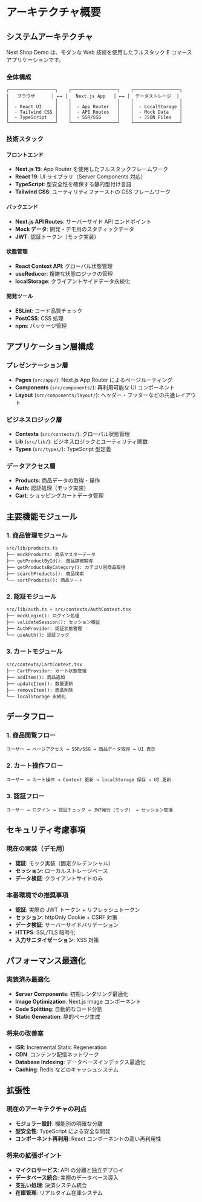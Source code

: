 # アーキテクチャ概要

## システムアーキテクチャ

Next Shop Demo は、モダンな Web 技術を使用したフルスタック E コマースアプリケーションです。

### 全体構成

```
┌─────────────────┐    ┌─────────────────┐    ┌─────────────────┐
│   ブラウザ      │ ←→ │   Next.js App   │ ←→ │  データストレージ  │
│                 │    │                 │    │                 │
│  - React UI     │    │  - App Router   │    │  - LocalStorage │
│  - Tailwind CSS │    │  - API Routes   │    │  - Mock Data    │
│  - TypeScript   │    │  - SSR/SSG      │    │  - JSON Files   │
└─────────────────┘    └─────────────────┘    └─────────────────┘
```

### 技術スタック

#### フロントエンド
- **Next.js 15**: App Router を使用したフルスタックフレームワーク
- **React 19**: UI ライブラリ（Server Components 対応）
- **TypeScript**: 型安全性を確保する静的型付け言語
- **Tailwind CSS**: ユーティリティファーストの CSS フレームワーク

#### バックエンド
- **Next.js API Routes**: サーバーサイド API エンドポイント
- **Mock データ**: 開発・デモ用のスタティックデータ
- **JWT**: 認証トークン（モック実装）

#### 状態管理
- **React Context API**: グローバル状態管理
- **useReducer**: 複雑な状態ロジックの管理
- **localStorage**: クライアントサイドデータ永続化

#### 開発ツール
- **ESLint**: コード品質チェック
- **PostCSS**: CSS 処理
- **npm**: パッケージ管理

## アプリケーション層構成

### プレゼンテーション層
- **Pages** (`src/app/`): Next.js App Router によるページルーティング
- **Components** (`src/components/`): 再利用可能な UI コンポーネント
- **Layout** (`src/components/layout/`): ヘッダー・フッターなどの共通レイアウト

### ビジネスロジック層
- **Contexts** (`src/contexts/`): グローバル状態管理
- **Lib** (`src/lib/`): ビジネスロジックとユーティリティ関数
- **Types** (`src/types/`): TypeScript 型定義

### データアクセス層
- **Products**: 商品データの取得・操作
- **Auth**: 認証処理（モック実装）
- **Cart**: ショッピングカートデータ管理

## 主要機能モジュール

### 1. 商品管理モジュール
```
src/lib/products.ts
├── mockProducts: 商品マスターデータ
├── getProductById(): 商品詳細取得
├── getProductsByCategory(): カテゴリ別商品取得
├── searchProducts(): 商品検索
└── sortProducts(): 商品ソート
```

### 2. 認証モジュール
```
src/lib/auth.ts + src/contexts/AuthContext.tsx
├── mockLogin(): ログイン処理
├── validateSession(): セッション検証
├── AuthProvider: 認証状態管理
└── useAuth(): 認証フック
```

### 3. カートモジュール
```
src/contexts/CartContext.tsx
├── CartProvider: カート状態管理
├── addItem(): 商品追加
├── updateItem(): 数量更新
├── removeItem(): 商品削除
└── localStorage 永続化
```

## データフロー

### 1. 商品閲覧フロー
```
ユーザー → ページアクセス → SSR/SSG → 商品データ取得 → UI 表示
```

### 2. カート操作フロー
```
ユーザー → カート操作 → Context 更新 → localStorage 保存 → UI 更新
```

### 3. 認証フロー
```
ユーザー → ログイン → 認証チェック → JWT発行（モック） → セッション管理
```

## セキュリティ考慮事項

### 現在の実装（デモ用）
- **認証**: モック実装（固定クレデンシャル）
- **セッション**: ローカルストレージベース
- **データ検証**: クライアントサイドのみ

### 本番環境での推奨事項
- **認証**: 実際の JWT トークン + リフレッシュトークン
- **セッション**: httpOnly Cookie + CSRF 対策
- **データ検証**: サーバーサイドバリデーション
- **HTTPS**: SSL/TLS 暗号化
- **入力サニタイゼーション**: XSS 対策

## パフォーマンス最適化

### 実装済み最適化
- **Server Components**: 初期レンダリング最適化
- **Image Optimization**: Next.js Image コンポーネント
- **Code Splitting**: 自動的なコード分割
- **Static Generation**: 静的ページ生成

### 将来の改善案
- **ISR**: Incremental Static Regeneration
- **CDN**: コンテンツ配信ネットワーク
- **Database Indexing**: データベースインデックス最適化
- **Caching**: Redis などのキャッシュシステム

## 拡張性

### 現在のアーキテクチャの利点
- **モジュラー設計**: 機能別の明確な分離
- **型安全性**: TypeScript による安全な開発
- **コンポーネント再利用**: React コンポーネントの高い再利用性

### 将来の拡張ポイント
- **マイクロサービス**: API の分離と独立デプロイ
- **データベース統合**: 実際のデータベース導入
- **支払い処理**: 決済システム統合
- **在庫管理**: リアルタイム在庫システム